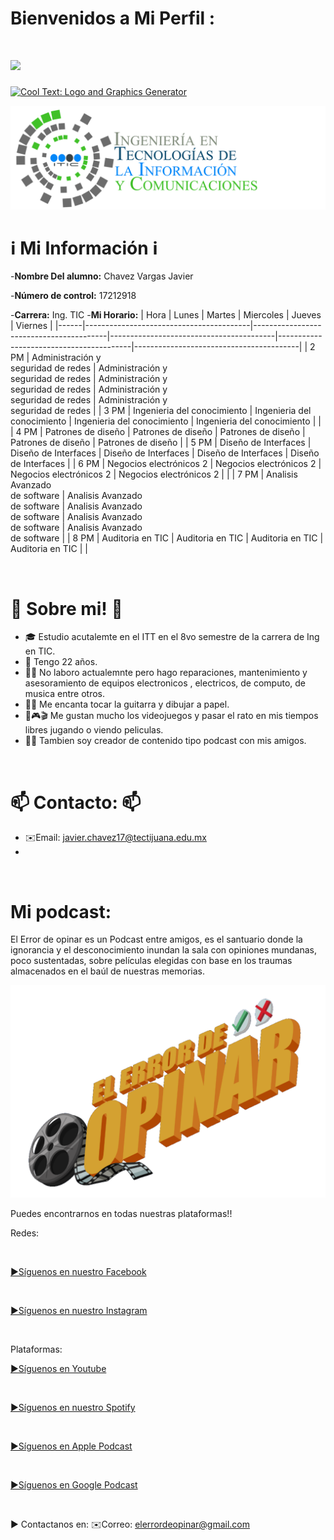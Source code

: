 # Bienvenidos a Mi Perfil : 
# ![](https://images.cooltext.com/5508535.png)
<a href="http://cooltext.com" target="_top"><img src="https://cooltext.com/images/ct_pixel.gif" width="80" height="15" alt="Cool Text: Logo and Graphics Generator" border="0" /></a>

![](https://github.com/JavierChavez/AnalisisSoftwareJavierCV/blob/main/Img/TECNOLOGIAS-DE-LA-INFORMACION-Y-COMUNICACIONES_HEADING1-2048x672.png?raw=true)


# :information_source:  Mi Información :information_source: #

-**Nombre Del alumno:** Chavez Vargas Javier

-**Número de control:** 17212918

-**Carrera:** Ing. TIC
-**Mi Horario:**
| Hora | Lunes                                   | Martes                                  | Miercoles                               | Jueves                                  | Viernes                                 |
|------|-----------------------------------------|-----------------------------------------|-----------------------------------------|-----------------------------------------|-----------------------------------------|
| 2 PM | Administración y <br>seguridad de redes | Administración y <br>seguridad de redes | Administración y <br>seguridad de redes | Administración y <br>seguridad de redes | Administración y <br>seguridad de redes |
| 3 PM | Ingenieria del conocimiento             | Ingenieria del conocimiento             | Ingenieria del conocimiento             | Ingenieria del conocimiento             |                                         |
| 4 PM |            Patrones de diseño           |            Patrones de diseño           |            Patrones de diseño           |            Patrones de diseño           |            Patrones de diseño           |
| 5 PM |           Diseño de Interfaces          |           Diseño de Interfaces          |           Diseño de Interfaces          |           Diseño de Interfaces          |           Diseño de Interfaces          |
| 6 PM |         Negocios electrónicos 2         |         Negocios electrónicos 2         |         Negocios electrónicos 2         |         Negocios electrónicos 2         |                                         |
| 7 PM |    Analisis Avanzado<br> de software    |    Analisis Avanzado<br> de software    |    Analisis Avanzado<br> de software    |    Analisis Avanzado<br> de software    |    Analisis Avanzado<br> de software    |
| 8 PM |             Auditoria en TIC            |             Auditoria en TIC            |             Auditoria en TIC            |             Auditoria en TIC            |                                         |

<br>

# :bow:  Sobre mi! :bow: #

* :mortar_board: Estudio acutalemte en el ITT en el 8vo semestre de la carrera de Ing en TIC.
* :bust_in_silhouette: Tengo 22 años.
* :iphone::guitar: No laboro actualemnte pero hago reparaciones, mantenimiento y asesoramiento de equipos electronicos , electricos, de computo, de musica entre otros.
* :guitar::art: Me encanta tocar la guitarra y dibujar a papel.
* :space_invader::video_game::clapper: Me gustan mucho los videojuegos y pasar el rato en mis tiempos libres jugando o viendo peliculas.
* :movie_camera::globe_with_meridians: Tambien soy creador de contenido tipo podcast con mis amigos.
<br>


# :mailbox: Contacto: :mailbox: 

* :envelope:Email: javier.chavez17@tectijuana.edu.mx
*

<br>

# Mi podcast: 

El Error de opinar es un Podcast entre amigos, es el santuario donde la ignorancia y el desconocimiento inundan la sala con opiniones mundanas, poco sustentadas, sobre películas elegidas con base en los traumas almacenados en el baúl de nuestras memorias. 

![](https://github.com/JavierChavez/JavierChavez/blob/main/logo%20el%20error.png?raw=true)

Puedes encontrarnos en todas nuestras plataformas!!

Redes:

<br>

[►Síguenos en nuestro Facebook](https://www.facebook.com/El-Error-de-Opinar-221984055884107)

<br>

[►Síguenos en nuestro Instagram](https://www.instagram.com/el_error_de_opinar/)

<br>

Plataformas:
<br>

[►Síguenos en Youtube](https://www.youtube.com/channel/UC8Ed08zeQkWjCK7pc2zXuTw)

<br>

[►Síguenos en nuestro Spotify](https://open.spotify.com/user/tzxwpmjrpw2rss9ybqclodw0i)

<br>

[►Síguenos en Apple Podcast](https://podcasts.apple.com/mx/podcast/el-error-de-opinar/id1529803930?fbclid=IwAR2XQP_8ZZO0sfvjw3Di6jLgERO8CvEMcdyhAgHjzEx7JrJIhgcAUF9m5U0)

<br>

[►Síguenos en Google Podcast](https://podcasts.google.com/feed/aHR0cHM6Ly93d3cuaXZvb3guY29tL3BvZGNhc3QtZXJyb3Itb3BpbmFyX2ZnX2YxMTAyNDM1MV9maWx0cm9fMS54bWw)

<br>

► Contactanos en: 
:envelope:Correo: elerrordeopinar@gmail.com

<br>

<br>

  




